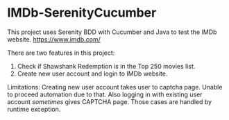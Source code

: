 # IMDb-SerenityCucumber
This project uses Serenity BDD with Cucumber and Java to test the IMDb website.
https://www.imdb.com/

There are two features in this project:
1. Check if Shawshank Redemption is in the Top 250 movies list.
2. Create new user account and login to IMDb website. 

Limitations:
Creating new user account takes user to captcha page. Unable to proceed automation due to that.
Also logging in with existing user account *sometimes* gives CAPTCHA page. Those cases are handled by runtime exception.

